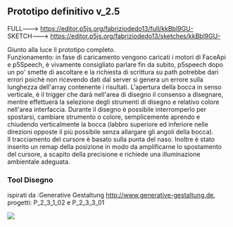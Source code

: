 ## Prototipo definitivo v_2.5  
FULL---> https://editor.p5js.org/fabriziodedo13/full/kkBbl9GU-  
SKETCH---> https://editor.p5js.org/fabriziodedo13/sketches/kkBbl9GU-  
  
Giunto alla luce il prototipo completo.  
Funzionamento: in fase di caricamento vengono caricati i motori di FaceApi e p5Speech, è vivamente consigliato parlare fin da subito, p5speech
dopo un po' smette di ascoltare e la richiesta di scrittura su path potrebbe dari errori poichè non ricevendo dati dal server si genera un 
errore sulla lunghezza dell'array contenente i risultati. L'apertura della bocca in senso verticale, è il trigger che darà nell'area di disegno
il consenso a disegnare, mentre effettuerà la selezione degli strumenti di disegno e relativo colore nell'area interfaccia. Durante il disegno è 
possibile interromperlo per spostarsi, cambiare strumento o colore, semplicemente aprendo e chiudendo verticalmente la bocca (labbro superiore 
ed inferiore nelle direzioni opposte il più possibile senza allargare gli angoli della bocca).  
Il tracciamento del cursore è basato sulla punta del naso. Inoltre è stato inserito un remap della posizione in modo da amplificarne lo 
spostamento del cursore, a scapito della precisione e richiede una illuminazione ambientale adeguata.  
  
### Tool Disegno  
ispirati da :Generative Gestaltung http://www.generative-gestaltung.de, progetti: P_2_3_1_02 e P_2_3_3_01  
  
![](https://github.com/fabriziodedonatis/archive/blob/master/fabriziodedonatis/MakingVisible/prototipi/proto_def_2_5/img/img.png)
